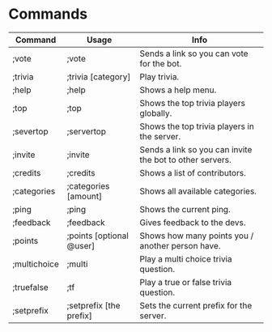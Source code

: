# Commands

| Command      | Usage                    | Info                                                     |
|--------------|--------------------------|----------------------------------------------------------|
| ;vote        | ;vote                    | Sends a link so you can vote for the bot.                |
| ;trivia      | ;trivia [category]       | Play trivia.                                             |
| ;help        | ;help                    | Shows a help menu.                                       |
| ;top         | ;top                     | Shows the top trivia players globally.                   |
| ;severtop    | ;servertop               | Shows the top trivia players in the server.              |
| ;invite      | ;invite                  | Sends a link so you can invite the bot to other servers. |
| ;credits     | ;credits                 | Shows a list of contributors.                            |
| ;categories  | ;categories [amount]     | Shows all available categories.                          |
| ;ping        | ;ping                    | Shows the current ping.                                  |
| ;feedback    | ;feedback                | Gives feedback to the devs.                              |
| ;points      | ;points [optional @user] | Shows how many points you / another person have.         |
| ;multichoice | ;multi                   | Play a multi choice trivia question.                     |
| ;truefalse   | ;tf                      | Play a true or false trivia question.                    |
| ;setprefix   | ;setprefix [the prefix]  | Sets the current prefix for the server.                  |
